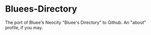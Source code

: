 # Bluees-Directory
The port of Bluee's Neocity "Bluee's Directory" to Github. An "about" profile, if you may.
